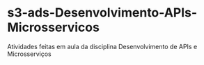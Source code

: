 # s3-ads-Desenvolvimento-APIs-Microsservicos
Atividades feitas em aula da disciplina Desenvolvimento de APIs e Microsserviços

